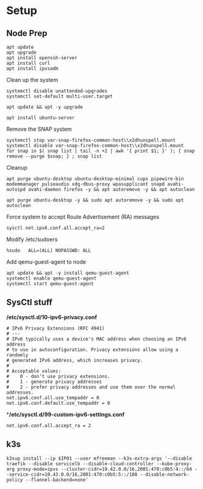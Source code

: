 # Setup

## Node Prep

```shell
apt update
apt upgrade
apt install openssh-server
apt install curl
apt install ipvsadm
```

Clean up the system

```shell
systemctl disable unattended-upgrades
systemctl set-default multi-user.target

apt update && apt -y upgrade 

apt install ubuntu-server
```

Remove the SNAP system
```shell
systemctl stop var-snap-firefox-common-host\\x2dhunspell.mount
systemctl disable var-snap-firefox-common-host\\x2dhunspell.mount
for snap in $( snap list | tail -n +2 | awk '{ print $1; }' ); { snap remove --purge $snap; } ; snap list
```

Cleanup
```shell
apt purge ubuntu-desktop ubuntu-desktop-minimal cups pipewire-bin modemmanager pulseaudio xdg-dbus-proxy wpasupplicant snapd avahi-autoipd avahi-daemon firefox -y && apt autoremove -y && apt autoclean
```

```shell 
apt purge ubuntu-desktop -y && sudo apt autoremove -y && sudo apt autoclean
```

Force system to accept Route Advertisement (RA) messages

```shell
sysctl net.ipv6.conf.all.accept_ra=2
```

Modify /etc/sudoers

```
%sudo   ALL=(ALL) NOPASSWD: ALL
```

Add qemu-guest-agent to node

```
apt update && apt -y install qemu-guest-agent
systemctl enable qemu-guest-agent
systemctl start qemu-guest-agent
```

## SysCtl stuff

**/etc/sysctl.d/10-ipv6-privacy.conf**

```
# IPv6 Privacy Extensions (RFC 4941)
# ---
# IPv6 typically uses a device's MAC address when choosing an IPv6 address
# to use in autoconfiguration. Privacy extensions allow using a randomly
# generated IPv6 address, which increases privacy.
#
# Acceptable values:
#    0 - don’t use privacy extensions.
#    1 - generate privacy addresses
#    2 - prefer privacy addresses and use them over the normal addresses.
net.ipv6.conf.all.use_tempaddr = 0
net.ipv6.conf.default.use_tempaddr = 0
```

***/etc/sysctl.d/99-custom-ipv6-settings.conf**
```
net.ipv6.conf.all.accept_ra = 2

```


## k3s

```shell
k3sup install --ip $IP01 --user mfreeman --k3s-extra-args '--disable traefik --disable servicelb --disable-cloud-controller --kube-proxy-arg proxy-mode=ipvs --cluster-cidr=10.42.0.0/16,2001:470:c0b5:4::/64 --service-cidr=10.43.0.0/16,2001:470:c0b5:5::/108 --disable-network-policy --flannel-backend=none'
```
